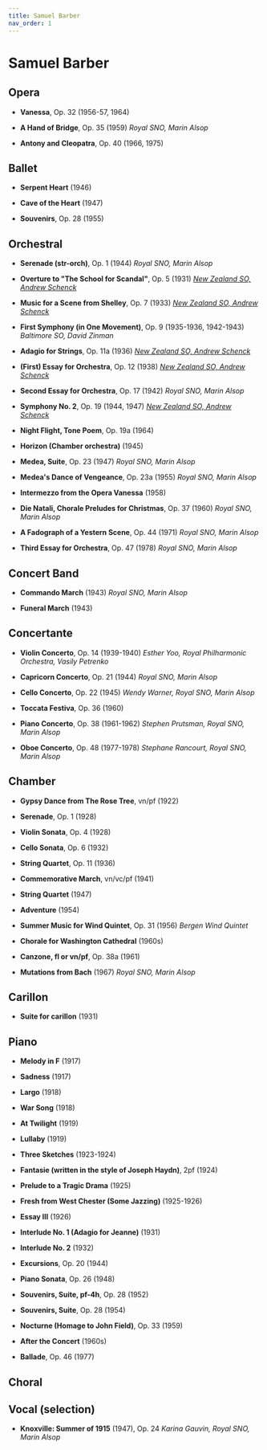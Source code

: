 ```yaml
---
title: Samuel Barber
nav_order: 1
---
```


# Samuel Barber

## Opera

- **Vanessa**, Op. 32 (1956-57, 1964)
- **A Hand of Bridge**, Op. 35 (1959) *Royal SNO, Marin Alsop*

- **Antony and Cleopatra**, Op. 40 (1966, 1975) 

## Ballet

- **Serpent Heart** (1946)

- **Cave of the Heart** (1947)

- **Souvenirs**, Op. 28 (1955) 

## Orchestral

- **Serenade (str-orch)**, Op. 1 (1944) *Royal SNO, Marin Alsop*

- **Overture to "The School for Scandal"**, Op. 5 (1931) [*New Zealand SO, Andrew Schenck*](https://tidal.com/album/313229002)

- **Music for a Scene from Shelley**, Op. 7 (1933) [*New Zealand SO, Andrew Schenck*](https://tidal.com/album/313229002)

- **First Symphony (in One Movement)**, Op. 9 (1935-1936, 1942-1943) *Baltimore SO, David Zinman*

- **Adagio for Strings**, Op. 11a (1936) [*New Zealand SO, Andrew Schenck*](https://tidal.com/album/313229002)

- **(First) Essay for Orchestra**, Op. 12 (1938) [*New Zealand SO, Andrew Schenck*](https://tidal.com/album/313229002)

- **Second Essay for Orchestra**, Op. 17 (1942) *Royal SNO, Marin Alsop*

- **Symphony No. 2**, Op. 19 (1944, 1947) [*New Zealand SO, Andrew Schenck*](https://tidal.com/album/313229002)

- **Night Flight, Tone Poem**, Op. 19a (1964)

- **Horizon (Chamber orchestra)** (1945) 

- **Medea, Suite**, Op. 23 (1947) *Royal SNO, Marin Alsop*

- **Medea's Dance of Vengeance**, Op. 23a (1955) *Royal SNO, Marin Alsop*

- **Intermezzo from the Opera Vanessa** (1958)	

- **Die Natali, Chorale Preludes for Christmas**, Op. 37 (1960) *Royal SNO, Marin Alsop*

- **A Fadograph of a Yestern Scene**, Op. 44 (1971) *Royal SNO, Marin Alsop*

- **Third Essay for Orchestra**, Op. 47 (1978) *Royal SNO, Marin Alsop*

## Concert Band

- **Commando March** (1943) *Royal SNO, Marin Alsop*

- **Funeral March** (1943) 

## Concertante

- **Violin Concerto**, Op. 14 (1939-1940) *Esther Yoo, Royal Philharmonic Orchestra, Vasily Petrenko*

- **Capricorn Concerto**, Op. 21 (1944) *Royal SNO, Marin Alsop*

- **Cello Concerto**, Op. 22 (1945) *Wendy Warner, Royal SNO, Marin Alsop*

- **Toccata Festiva**, Op. 36  (1960)

- **Piano Concerto**, Op. 38 (1961-1962) *Stephen Prutsman, Royal SNO, Marin Alsop*

- **Oboe Concerto**, Op. 48 (1977-1978) *Stephane Rancourt, Royal SNO, Marin Alsop*

## Chamber

- **Gypsy Dance from The Rose Tree**, vn/pf (1922) 

- **Serenade**, Op. 1 (1928) 

- **Violin Sonata**, Op. 4 (1928) 

- **Cello Sonata**, Op. 6 (1932) 

- **String Quartet**, Op. 11 (1936) 

- **Commemorative March**, vn/vc/pf (1941) 

- **String Quartet** (1947) 

- **Adventure** (1954) 

- **Summer Music for Wind Quintet**, Op. 31 (1956) *Bergen Wind Quintet*

- **Chorale for Washington Cathedral** (1960s) 

- **Canzone, fl or vn/pf**, Op. 38a (1961) 

- **Mutations from Bach** (1967) *Royal SNO, Marin Alsop*

## Carillon

- **Suite for carillon** (1931) 

## Piano

- **Melody in F** (1917) 

- **Sadness** (1917) 

- **Largo** (1918) 

- **War Song** (1918) 

- **At Twilight** (1919) 

- **Lullaby** (1919) 

- **Three Sketches** (1923-1924) 

- **Fantasie (written in the style of Joseph Haydn)**, 2pf (1924) 

- **Prelude to a Tragic Drama** (1925) 

- **Fresh from West Chester (Some Jazzing)** (1925-1926) 

- **Essay III** (1926) 

- **Interlude No. 1 (Adagio for Jeanne)** (1931) 

- **Interlude No. 2** (1932) 

- **Excursions**, Op. 20 (1944) 

- **Piano Sonata**, Op. 26 (1948) 

- **Souvenirs, Suite, pf-4h**, Op. 28 (1952) 

- **Souvenirs, Suite**, Op. 28 (1954) 

- **Nocturne (Homage to John Field)**, Op. 33 (1959) 

- **After the Concert** (1960s) 

- **Ballade**, Op. 46 (1977) 

## Choral

## Vocal (selection)

- **Knoxville: Summer of 1915** (1947), Op. 24 *Karina Gauvin, Royal SNO, Marin Alsop*

